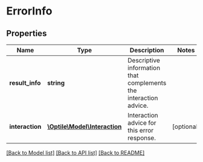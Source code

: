 # ErrorInfo

## Properties
Name | Type | Description | Notes
------------ | ------------- | ------------- | -------------
**result_info** | **string** | Descriptive information that complements the interaction advice. | 
**interaction** | [**\Optile\Model\Interaction**](Interaction.md) | Interaction advice for this error response. | [optional] 

[[Back to Model list]](../README.md#documentation-for-models) [[Back to API list]](../README.md#documentation-for-api-endpoints) [[Back to README]](../README.md)


